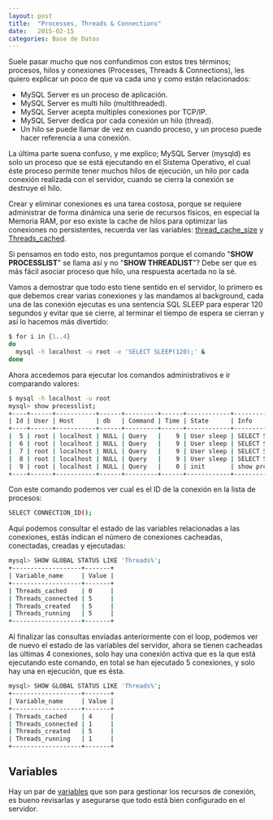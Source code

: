 ```yaml
---
layout: post
title:  "Processes, Threads & Connections"
date:   2015-02-15
categories: Base de Datos
---
```


Suele pasar mucho que nos confundimos con estos tres términos; procesos, hilos y conexiones (Processes, Threads & Connections), les quiero explicar un poco de que va cada uno y como están relacionados:

*   MySQL Server es un proceso de aplicación.
*   MySQL Server es multi hilo (multithreaded).
*   MySQL Server acepta multiples conexiones por TCP/IP.
*   MySQL Server dedica por cada conexión un hilo (thread).
*   Un hilo se puede llamar de vez en cuando proceso, y un proceso puede hacer referencia a una conexión.

La última parte suena confuso, y me explico; MySQL Server (mysqld) es solo un proceso que se está ejecutando en el Sistema Operativo, el cual éste proceso permite tener muchos hilos de ejecución, un hilo por cada conexión realizada con el servidor, cuando se cierra la conexión se destruye el hilo.

Crear y eliminar conexiones es una tarea costosa, porque se requiere administrar de forma dinámica una serie de recursos físicos, en especial la Memoria RAM, por eso existe la cache de hilos para optimizar las conexiones no persistentes, recuerda ver las variables: <a href="https://dev.mysql.com/doc/refman/5.6/en/server-system-variables.html#sysvar_thread_cache_size" target="_blank">thread_cache_size</a> y <a href="https://dev.mysql.com/doc/refman/5.6/en/server-status-variables.html#statvar_Threads_cached" target="_blank">Threads_cached</a>.

Si pensamos en todo esto, nos preguntamos porque el comando "**SHOW PROCESSLIST**" se llama así y no "**SHOW THREADLIST**"? Debe ser que es más fácil asociar proceso que hilo, una respuesta acertada no la sé.

Vamos a demostrar que todo esto tiene sentido en el servidor, lo primero es que debemos crear varias conexiones y las mandamos al background, cada una de las conexión ejecutas es una sentencia SQL SLEEP para esperar 120 segundos y evitar que se cierre, al terminar el tiempo de espera se cierran y así lo hacemos más divertido:

```bash
$ for i in {1..4}
do
  mysql -h localhost -u root -e 'SELECT SLEEP(120);' &
done
```

Ahora accedemos para ejecutar los comandos administrativos e ir comparando valores:

```bash
$ mysql -h localhost -u root
mysql> show processlist;
+----+------+-----------+------+---------+------+------------+-------------------+
| Id | User | Host      | db   | Command | Time | State      | Info              |
+----+------+-----------+------+---------+------+------------+-------------------+
|  5 | root | localhost | NULL | Query   |    9 | User sleep | SELECT SLEEP(120) |
|  6 | root | localhost | NULL | Query   |    9 | User sleep | SELECT SLEEP(120) |
|  7 | root | localhost | NULL | Query   |    9 | User sleep | SELECT SLEEP(120) |
|  8 | root | localhost | NULL | Query   |    9 | User sleep | SELECT SLEEP(120) |
|  9 | root | localhost | NULL | Query   |    0 | init       | show processlist  |
+----+------+-----------+------+---------+------+------------+-------------------+
```

Con este comando podemos ver cual es el ID de la conexión en la lista de procesos:

```bash
SELECT CONNECTION_ID();
```

Aquí podemos consultar el estado de las variables relacionadas a las conexiones, estás indican el número de conexiones cacheadas, conectadas, creadas y ejecutadas:

```bash
mysql> SHOW GLOBAL STATUS LIKE 'Threads%';
+-------------------+-------+
| Variable_name     | Value |
+-------------------+-------+
| Threads_cached    | 0     |
| Threads_connected | 5     |
| Threads_created   | 5     |
| Threads_running   | 5     |
+-------------------+-------+
```

Al finalizar las consultas enviadas anteriormente con el loop, podemos ver de nuevo el estado de las variables del servidor, ahora se tienen cacheadas las últimas 4 conexiones, solo hay una conexión activa que es la que está ejecutando este comando, en total se han ejecutado 5 conexiones, y solo hay una en ejecución, que es ésta.

```bash
mysql> SHOW GLOBAL STATUS LIKE 'Threads%';
+-------------------+-------+
| Variable_name     | Value |
+-------------------+-------+
| Threads_cached    | 4     |
| Threads_connected | 1     |
| Threads_created   | 5     |
| Threads_running   | 1     |
+-------------------+-------+
```

## Variables

Hay un par de [variables](https://dev.mysql.com/doc/refman/5.6/en/connection-threads.html) que son para gestionar los recursos de conexión, es bueno revisarlas y asegurarse que todo está bien configurado en el servidor.
